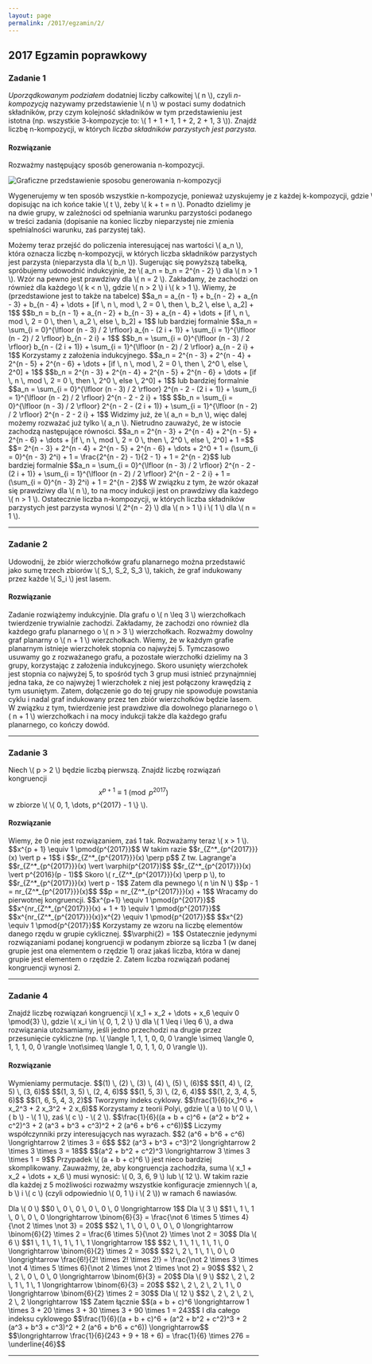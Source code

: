 ```yaml
---
layout: page
permalink: /2017/egzamin/2/
---
```


## 2017 Egzamin poprawkowy

### Zadanie 1
<em>Uporządkowanym podziałem</em> dodatniej liczby całkowitej \\( n \\),
czyli <em>n-kompozycją</em> nazywamy przedstawienie \\( n \\) w postaci sumy
dodatnich składników, przy czym kolejność składników w tym przedstawieniu jest
istotna (np. wszystkie 3-kompozycje to: \\( 1 + 1 + 1, 1 + 2, 2 + 1, 3 \\)). Znajdź
liczbę n-kompozycji, w których <em>liczba składników parzystych jest parzysta.</em>

<div data-collapse>
  <h4 class="collapsible">Rozwiązanie</h4>
  <div class="solution">
    <p>
      Rozważmy następujący sposób generowania n-kompozycji.
	</p>
	<p>
	  <img src="https://i.imgur.com/Kbj4OrO.png" alt="Graficzne przedstawienie sposobu generowania n-kompozycji" />
	</p>
	<p>
	  <span style="white-space: nowrap">Wygenerujemy w ten sposób wszystkie n-kompozycje, ponieważ uzyskujemy je
	  z każdej k-kompozycji, gdzie \( k &lt; n \),</span>
	  dopisując na ich końce takie \( t \), żeby \( k + t = n \). Ponadto dzielimy je na dwie grupy, w zależności od
	  spełniania warunku parzystości podanego w treści zadania (dopisanie na koniec liczby nieparzystej nie zmienia spełnialności
	  warunku, zaś parzystej tak).
	</p>
	<p>
	  Możemy teraz przejść do policzenia interesującej nas wartości \( a_n \), która oznacza liczbę n-kompozycji,
	  w których liczba składników parzystych jest parzysta (nieparzysta dla \( b_n \)).
	  Sugerując się powyższą tabelką, spróbujemy udowodnić indukcyjnie, że
	  \( a_n = b_n = 2^{n - 2} \) dla \( n &gt; 1 \). Wzór na pewno jest prawdziwy
	  dla \( n = 2 \). Zakładamy, że zachodzi on również dla każdego \( k &lt; n \), gdzie \( n &gt; 2 \)
	  i \( k &gt; 1 \). Wiemy, że (przedstawione jest to także na tabelce)
	  $$a_n = a_{n - 1} + b_{n - 2} + a_{n - 3} + b_{n - 4} + \dots + [if \, n \, mod \, 2 = 0 \, then \, b_2 \, else \, a_2] + 1$$
	  $$b_n = b_{n - 1} + a_{n - 2} + b_{n - 3} + a_{n - 4} + \dots + [if \, n \, mod \, 2 = 0 \, then \, a_2 \, else \, b_2] + 1$$
	  lub bardziej formalnie
	  $$a_n = \sum_{i = 0}^{\lfloor (n - 3) / 2 \rfloor} a_{n - (2 i + 1)} + \sum_{i = 1}^{\lfloor (n - 2) / 2 \rfloor} b_{n - 2 i} + 1$$
	  $$b_n = \sum_{i = 0}^{\lfloor (n - 3) / 2 \rfloor} b_{n - (2 i + 1)} + \sum_{i = 1}^{\lfloor (n - 2) / 2 \rfloor} a_{n - 2 i} + 1$$
	  Korzystamy z założenia indukcyjnego.
	  $$a_n = 2^{n - 3} + 2^{n - 4} + 2^{n - 5} + 2^{n - 6} + \dots + [if \, n \, mod \, 2 = 0 \, then \, 2^0 \, else \, 2^0] + 1$$
	  $$b_n = 2^{n - 3} + 2^{n - 4} + 2^{n - 5} + 2^{n - 6} + \dots + [if \, n \, mod \, 2 = 0 \, then \, 2^0 \, else \, 2^0] + 1$$
	  lub bardziej formalnie
	  $$a_n = \sum_{i = 0}^{\lfloor (n - 3) / 2 \rfloor} 2^{n - 2 - (2 i + 1)} + \sum_{i = 1}^{\lfloor (n - 2) / 2 \rfloor} 2^{n - 2 - 2 i} + 1$$
	  $$b_n = \sum_{i = 0}^{\lfloor (n - 3) / 2 \rfloor} 2^{n - 2 - (2 i + 1)} + \sum_{i = 1}^{\lfloor (n - 2) / 2 \rfloor} 2^{n - 2 - 2 i} + 1$$
	  Widzimy już, że \( a_n = b_n \), więc dalej możemy rozważać już tylko \( a_n \). Nietrudno zauważyć, że w istocie zachodzą następujące równości.
	  $$a_n = 2^{n - 3} + 2^{n - 4} + 2^{n - 5} + 2^{n - 6} + \dots + [if \, n \, mod \, 2 = 0 \, then \, 2^0 \, else \, 2^0] + 1 =$$
	  $$= 2^{n - 3} + 2^{n - 4} + 2^{n - 5} + 2^{n - 6} + \dots + 2^0 + 1 = (\sum_{i = 0}^{n - 3} 2^i) + 1 = \frac{2^{n - 2} - 1}{2 - 1} + 1 = 2^{n - 2}$$
	  lub bardziej formalnie
	  $$a_n = \sum_{i = 0}^{\lfloor (n - 3) / 2 \rfloor} 2^{n - 2 - (2 i + 1)} + \sum_{i = 1}^{\lfloor (n - 2) / 2 \rfloor} 2^{n - 2 - 2 i} + 1
	  = (\sum_{i = 0}^{n - 3} 2^i) + 1 = 2^{n - 2}$$
	  W związku z tym, że wzór okazał się prawdziwy dla \( n \), to na mocy indukcji jest on prawdziwy dla każdego \( n &gt; 1 \).
	  Ostatecznie liczba n-kompozycji, w których liczba składników parzystych jest parzysta wynosi
	  \( 2^{n - 2} \) dla \( n &gt; 1 \) i \( 1 \) dla \( n = 1 \).
    </p>
  </div>
</div>

---

### Zadanie 2
Udowodnij, że zbiór wierzchołków grafu planarnego można przedstawić jako sumę
trzech zbiorów \\( S_1, S_2, S_3 \\), takich, że graf indukowany przez każde \\( S_i \\) jest lasem.

<div data-collapse="">
  <h4 class="collapsible">Rozwiązanie</h4>
  <div class="solution">
	<p>
	  Zadanie rozwiążemy indukcyjnie. Dla grafu o \( n \leq 3 \) wierzchołkach twierdzenie trywialnie
	  zachodzi. Zakładamy, że zachodzi ono również dla każdego grafu planarnego o \( n &gt; 3 \)
	  wierzchołkach. Rozważmy dowolny graf planarny o \( n + 1 \) wierzchołkach. Wiemy, że w każdym grafie planarnym
	  istnieje wierzchołek stopnia co najwyżej 5. Tymczasowo usuwamy go z rozważanego grafu, a pozostałe wierzchołki
	  dzielimy na 3 grupy, korzystając z założenia indukcyjnego. Skoro usunięty wierzchołek jest stopnia co najwyżej
	  5, to spośród tych 3 grup musi istnieć przynajmniej jedna taka, że co najwyżej 1 wierzchołek z niej
	  jest połączony krawędzią z tym usuniętym. Zatem, dołączenie go do tej grupy nie spowoduje powstania
	  cyklu i nadal graf indukowany przez ten zbiór wierzchołków będzie lasem. W związku z tym, twierdzenie
	  jest prawdziwe dla dowolnego planarnego o \( n + 1 \) wierzchołkach i na mocy indukcji także dla każdego
	  grafu planarnego, co kończy dowód.
	</p>
  </div>
</div>

---

### Zadanie 3
Niech \\( p > 2 \\) będzie liczbą pierwszą. Znajdź liczbę rozwiązań kongruencji
$$x^{p+1} \equiv 1 \pmod{p^{2017}}$$
w zbiorze \\( \\{ 0, 1, \dots, p^{2017} - 1 \\} \\).

<div data-collapse>
  <h4 class="collapsible">Rozwiązanie</h4>
  <div class="solution">
    <p>
      Wiemy, że 0 nie jest rozwiązaniem, zaś 1 tak. Rozważamy teraz \( x &gt; 1 \).
	  $$x^{p + 1} \equiv 1 \pmod{p^{2017}}$$
	  W takim razie
	  $$r_{Z^*_{p^{2017}}}(x) \vert p + 1$$
	  i
	  $$r_{Z^*_{p^{2017}}}(x) \perp p$$
	  Z tw. Lagrange'a
	  $$r_{Z^*_{p^{2017}}}(x) \vert \varphi(p^{2017})$$
	  $$r_{Z^*_{p^{2017}}}(x) \vert p^{2016}(p - 1)$$
	  Skoro \( r_{Z^*_{p^{2017}}}(x) \perp p \), to
	  $$r_{Z^*_{p^{2017}}}(x) \vert p - 1$$
	  Zatem dla pewnego \( n \in N \)
	  $$p - 1 = nr_{Z^*_{p^{2017}}}(x)$$
	  $$p = nr_{Z^*_{p^{2017}}}(x) + 1$$
	  Wracamy do pierwotnej kongruencji.
	  $$x^{p+1} \equiv 1 \pmod{p^{2017}}$$
	  $$x^{nr_{Z^*_{p^{2017}}}(x) + 1 + 1} \equiv 1 \pmod{p^{2017}}$$
	  $$x^{nr_{Z^*_{p^{2017}}}(x)}x^{2} \equiv 1 \pmod{p^{2017}}$$
	  $$x^{2} \equiv 1 \pmod{p^{2017}}$$
	  Korzystamy ze wzoru na liczbę elementów danego rzędu w grupie cyklicznej.
	  $$\varphi(2) = 1$$
	  Ostatecznie jedynymi rozwiązaniami podanej kongruencji w podanym zbiorze są liczba 1
	  (w danej grupie jest ona elementem o rzędzie 1) oraz jakaś liczba, która w danej grupie
	  jest elementem o rzędzie 2. Zatem liczba rozwiązań podanej kongruencji wynosi 2.
    </p>
  </div>
</div>

---

### Zadanie 4
Znajdź liczbę rozwiązań kongruencji \\( x_1 + x_2 + \dots + x_6 \equiv 0 \pmod{3} \\),
gdzie \\( x_i \in \\{ 0, 1, 2 \\} \\) dla \\( 1 \leq i \leq 6 \\), a dwa rozwiązania utożsamiamy,
jeśli jedno przechodzi na drugie przez przesunięcie cykliczne (np. \\( \langle 1, 1, 1, 0, 0, 0
\rangle \simeq \langle 0, 1, 1, 1, 0, 0 \rangle \not\simeq \langle 1, 0, 1, 1, 0, 0 \rangle \\)).

<div data-collapse="">
  <h4 class="collapsible">Rozwiązanie</h4>
  <div class="solution">
	<p>
	  Wymieniamy permutacje.
	  $$(1) \, (2) \, (3) \, (4) \, (5) \, (6)$$
	  $$(1, 4) \, (2, 5) \, (3, 6)$$
	  $$(1, 3, 5) \, (2, 4, 6)$$
	  $$(1, 5, 3) \, (2, 6, 4)$$
	  $$(1, 2, 3, 4, 5, 6)$$
	  $$(1, 6, 5, 4, 3, 2)$$
	  Tworzymy indeks cyklowy.
	  $$\frac{1}{6}(x_1^6 + x_2^3 + 2 x_3^2 + 2 x_6)$$
	  Korzystamy z teorii Polyi, gdzie \( a \) to \( 0 \), \( b \) - \( 1 \), zaś \( c \) - \( 2 \).
	  $$\frac{1}{6}((a + b + c)^6 + (a^2 + b^2 + c^2)^3 + 2 (a^3 + b^3 + c^3)^2 + 2 (a^6 + b^6 + c^6))$$
	  Liczymy współczynniki przy interesujących nas wyrazach.
	  $$2 (a^6 + b^6 + c^6) \longrightarrow 2 \times 3 = 6$$
	  $$2 (a^3 + b^3 + c^3)^2 \longrightarrow 2 \times 3 \times 3 = 18$$
	  $$(a^2 + b^2 + c^2)^3 \longrightarrow 3 \times 3 \times 1 = 9$$
	  Przypadek \( (a + b + c)^6 \) jest nieco bardziej skomplikowany. Zauważmy, że, aby kongruencja zachodziła,
	  suma \( x_1 + x_2 + \dots + x_6 \) musi wynosić: \( 0, 3, 6, 9 \) lub \( 12 \). W takim razie dla każdej
	  z 5 możliwości rozważmy wszystkie konfiguracje zmiennych \( a, b \) i \( c \) (czyli odpowiednio \( 0, 1 \) i \( 2 \))
	  w ramach 6 nawiasów.
	</p>
	<p>
	  Dla \( 0 \)
	  $$0 \, 0 \, 0 \, 0 \, 0 \, 0 \longrightarrow 1$$
	  Dla \( 3 \)
	  $$1 \, 1 \, 1 \, 0 \, 0 \, 0 \longrightarrow \binom{6}{3}
											= \frac{\not 6 \times 5 \times 4}{\not 2 \times \not 3} = 20$$
	  $$2 \, 1 \, 0 \, 0 \, 0 \, 0 \longrightarrow \binom{6}{2} \times 2
											= \frac{6 \times 5}{\not 2} \times \not 2 = 30$$
	  Dla \( 6 \)
	  $$1 \, 1 \, 1 \, 1 \, 1 \, 1 \longrightarrow 1$$
	  $$2 \, 1 \, 1 \, 1 \, 1 \, 0 \longrightarrow \binom{6}{2} \times 2 = 30$$
	  $$2 \, 2 \, 1 \, 1 \, 0 \, 0 \longrightarrow \frac{6!}{2! \times 2! \times 2!}
											= \frac{\not 2 \times 3 \times \not 4 \times 5 \times 6}{\not 2 \times \not 2 \times \not 2} = 90$$
	  $$2 \, 2 \, 2 \, 0 \, 0 \, 0 \longrightarrow \binom{6}{3} = 20$$
	  Dla \( 9 \)
	  $$2 \, 2 \, 2 \, 1 \, 1 \, 1 \longrightarrow \binom{6}{3} = 20$$
	  $$2 \, 2 \, 2 \, 2 \, 1 \, 0 \longrightarrow \binom{6}{2} \times 2 = 30$$
	  Dla \( 12 \)
	  $$2 \, 2 \, 2 \, 2 \, 2 \, 2 \longrightarrow 1$$
	  Zatem łącznie
	  $$(a + b + c)^6 \longrightarrow 1 \times 3 + 20 \times 3 + 30 \times 3 + 90 \times 1 = 243$$
	  I dla całego indeksu cyklowego
	  $$\frac{1}{6}((a + b + c)^6 + (a^2 + b^2 + c^2)^3 + 2 (a^3 + b^3 + c^3)^2 + 2 (a^6 + b^6 + c^6)) \longrightarrow$$
	  $$\longrightarrow \frac{1}{6}(243 + 9 + 18 + 6) = \frac{1}{6} \times 276 = \underline{46}$$
	</p>
  </div>
</div>

---
